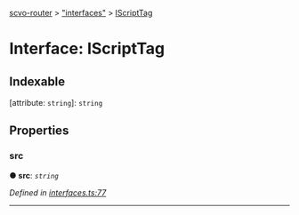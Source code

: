 [scvo-router](../README.md) > ["interfaces"](../modules/_interfaces_.md) > [IScriptTag](../interfaces/_interfaces_.iscripttag.md)



# Interface: IScriptTag

## Indexable

\[attribute: `string`\]:&nbsp;`string`

## Properties
<a id="src"></a>

###  src

**●  src**:  *`string`* 

*Defined in [interfaces.ts:77](https://github.com/scvodigital/scvo-router/blob/2a23180/src/interfaces.ts#L77)*





___


